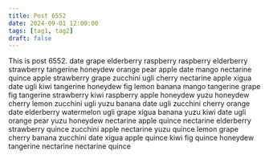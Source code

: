 ```yaml
---
title: Post 6552
date: 2024-09-01 12:00:00
tags: [tag1, tag2]
draft: false
---
```

This is post 6552.
date
grape
elderberry
raspberry
raspberry
elderberry
strawberry
tangerine
honeydew
orange
pear
apple
date
mango
nectarine
quince
apple
strawberry
grape
zucchini
ugli
cherry
nectarine
apple
xigua
date
ugli
kiwi
tangerine
honeydew
fig
lemon
banana
mango
tangerine
grape
fig
tangerine
strawberry
kiwi
raspberry
apple
honeydew
yuzu
honeydew
cherry
lemon
zucchini
ugli
yuzu
banana
date
ugli
zucchini
cherry
orange
date
elderberry
watermelon
ugli
grape
xigua
banana
yuzu
kiwi
date
ugli
orange
pear
yuzu
honeydew
nectarine
apple
quince
nectarine
elderberry
strawberry
quince
zucchini
apple
nectarine
yuzu
quince
lemon
grape
cherry
banana
zucchini
date
xigua
apple
quince
kiwi
fig
quince
honeydew
tangerine
nectarine
nectarine
quince
